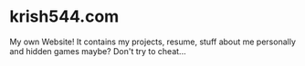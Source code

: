 # krish544.com

My own Website! It contains my projects, resume, stuff about me personally and hidden games maybe?
Don't try to cheat...

